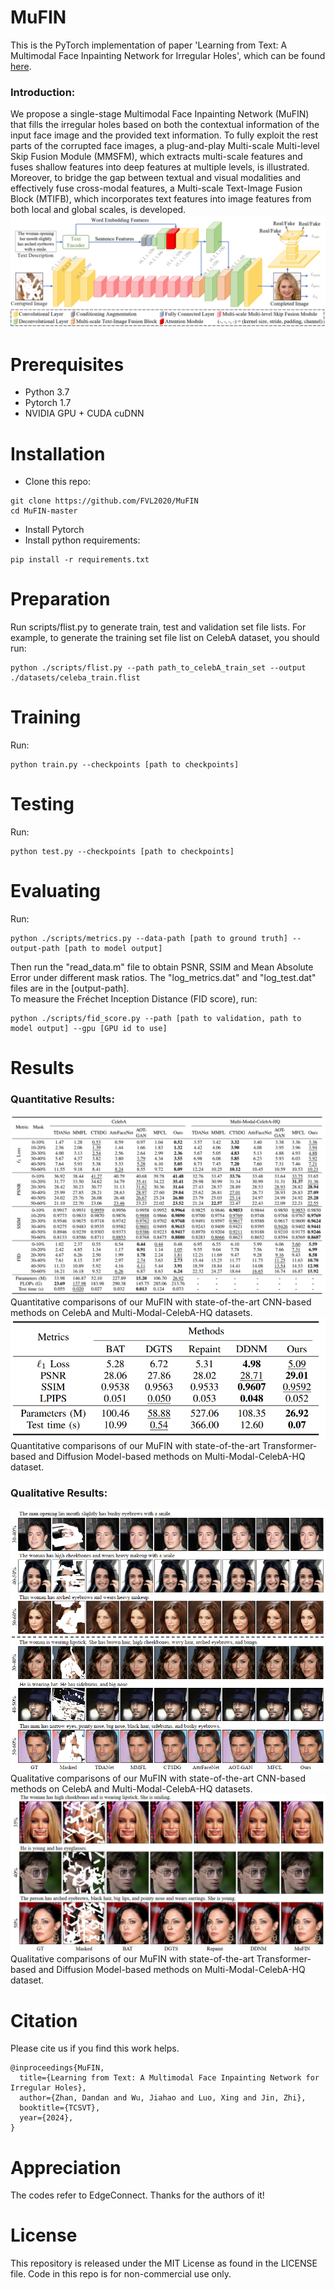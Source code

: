 # MuFIN
This is the PyTorch implementation of paper 'Learning from Text: A Multimodal Face Inpainting Network for Irregular Holes', which can be found [here](https://ieeexplore.ieee.org/document/10445705/).
### Introduction:
We propose a single-stage Multimodal Face Inpainting Network (MuFIN) that fills the irregular holes based on both the contextual information of the input face image and the provided text information. To fully exploit the rest parts of the corrupted face images, a plug-and-play Multi-scale Multi-level Skip Fusion Module (MMSFM), which extracts multi-scale features and fuses shallow features into deep features at multiple levels, is illustrated. Moreover, to bridge the gap between textual and visual modalities and effectively fuse cross-modal features, a Multi-scale Text-Image Fusion Block (MTIFB), which incorporates text features into image features from both local and global scales, is developed. 
![framework](https://raw.githubusercontent.com/FVL2020/MuFIN/main/figs/framework.png)  
# Prerequisites
* Python 3.7
* Pytorch 1.7
* NVIDIA GPU + CUDA cuDNN
# Installation
* Clone this repo:  
```
git clone https://github.com/FVL2020/MuFIN
cd MuFIN-master
```
* Install Pytorch
* Install python requirements:
```
pip install -r requirements.txt
```
# Preparation
Run scripts/flist.py to generate train, test and validation set file lists. For example, to generate the training set file list on CelebA dataset, you should run:  
```
python ./scripts/flist.py --path path_to_celebA_train_set --output ./datasets/celeba_train.flist
```
# Training
Run:
```
python train.py --checkpoints [path to checkpoints]
```
# Testing
Run:
```
python test.py --checkpoints [path to checkpoints]
```
# Evaluating
Run:
```
python ./scripts/metrics.py --data-path [path to ground truth] --output-path [path to model output]
```
Then run the "read_data.m" file to obtain PSNR, SSIM and Mean Absolute Error under different mask ratios. The "log_metrics.dat" and "log_test.dat" files are in the [output-path].   
To measure the Fréchet Inception Distance (FID score), run:
```
python ./scripts/fid_score.py --path [path to validation, path to model output] --gpu [GPU id to use]
```
# Results
### Quantitative Results:
![quantitative_results1](https://raw.githubusercontent.com/FVL2020/MuFIN/main/figs/quantitative_results1.png)  
Quantitative comparisons of our MuFIN with state-of-the-art CNN-based methods on CelebA and Multi-Modal-CelebA-HQ datasets.
![quantitative_results2](https://raw.githubusercontent.com/FVL2020/MuFIN/main/figs/quantitative_results2.png)  
Quantitative comparisons of our MuFIN with state-of-the-art Transformer-based and Diffusion Model-based methods on Multi-Modal-CelebA-HQ dataset.
### Qualitative Results:
![qualitative_results1](https://raw.githubusercontent.com/FVL2020/MuFIN/main/figs/qualitative_results1.png)  
Qualitative comparisons of our MuFIN with state-of-the-art CNN-based methods on CelebA and Multi-Modal-CelebA-HQ datasets.
![qualitative_results2](https://raw.githubusercontent.com/FVL2020/MuFIN/main/figs/qualitative_results2.png)  
Qualitative comparisons of our MuFIN with state-of-the-art Transformer-based and Diffusion Model-based methods on Multi-Modal-CelebA-HQ dataset.
# Citation
Please cite us if you find this work helps.  
```
@inproceedings{MuFIN,
  title={Learning from Text: A Multimodal Face Inpainting Network for Irregular Holes},
  author={Zhan, Dandan and Wu, Jiahao and Luo, Xing and Jin, Zhi},
  booktitle={TCSVT},
  year={2024},
}
```
# Appreciation
The codes refer to EdgeConnect. Thanks for the authors of it!
# License
This repository is released under the MIT License as found in the LICENSE file. Code in this repo is for non-commercial use only.
